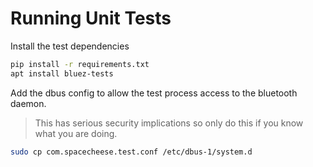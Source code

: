 # Running Unit Tests
Install the test dependencies
```bash
pip install -r requirements.txt
apt install bluez-tests
```
Add the dbus config to allow the test process access to the bluetooth daemon.
> This has serious security implications so only do this if you know what you are doing.
```bash
sudo cp com.spacecheese.test.conf /etc/dbus-1/system.d
```